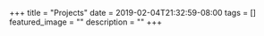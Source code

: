 +++
title =  "Projects"
date = 2019-02-04T21:32:59-08:00
tags = []
featured_image = ""
description = ""
+++
